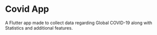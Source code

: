 # Covid App

A Flutter app made to collect data regarding Global COVID-19 along with Statistics and additional features.
